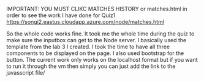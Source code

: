 IMPORTANT: YOU MUST CLIKC MATCHES HISTORY or matches.html in order to see the work I have done for Quiz1
https://songi2.eastus.cloudapp.azure.com/node/matches.html

So the whole code works fine. It took me the whole time during the quiz to make sure the inputbox can get to the Node server.
I basically used the template from the lab 3 I created. I took the time to have all three components to be displayed on the page. I also used bootstrap for the button.
The current work only works on the localhost format but if you want to run it through the vm then simply you can just add the link to the javasscript file/
